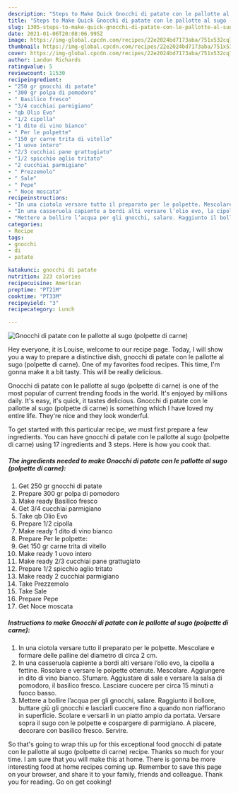```yaml
---
description: "Steps to Make Quick Gnocchi di patate con le pallotte al sugo (polpette di carne)"
title: "Steps to Make Quick Gnocchi di patate con le pallotte al sugo (polpette di carne)"
slug: 1305-steps-to-make-quick-gnocchi-di-patate-con-le-pallotte-al-sugo-polpette-di-carne
date: 2021-01-06T20:08:06.995Z
image: https://img-global.cpcdn.com/recipes/22e2024bd7173aba/751x532cq70/gnocchi-di-patate-con-le-pallotte-al-sugo-polpette-di-carne-recipe-main-photo.jpg
thumbnail: https://img-global.cpcdn.com/recipes/22e2024bd7173aba/751x532cq70/gnocchi-di-patate-con-le-pallotte-al-sugo-polpette-di-carne-recipe-main-photo.jpg
cover: https://img-global.cpcdn.com/recipes/22e2024bd7173aba/751x532cq70/gnocchi-di-patate-con-le-pallotte-al-sugo-polpette-di-carne-recipe-main-photo.jpg
author: Landon Richards
ratingvalue: 5
reviewcount: 11530
recipeingredient:
- "250 gr gnocchi di patate"
- "300 gr polpa di pomodoro"
- " Basilico fresco"
- "3/4 cucchiai parmigiano"
- "qb Olio Evo"
- "1/2 cipolla"
- "1 dito di vino bianco"
- " Per le polpette"
- "150 gr carne trita di vitello"
- "1 uovo intero"
- "2/3 cucchiai pane grattugiato"
- "1/2 spicchio aglio tritato"
- "2 cucchiai parmigiano"
- " Prezzemolo"
- " Sale"
- " Pepe"
- " Noce moscata"
recipeinstructions:
- "In una ciotola versare tutto il preparato per le polpette. Mescolare e formare delle palline del diametro di circa 2 cm."
- "In una casseruola capiente a bordi alti versare l’olio evo, la cipolla a fettine. Rosolare e versare le polpette ottenute. Mescolare. Aggiungere in dito di vino bianco. Sfumare. Aggiustare di sale e versare la salsa di pomodoro, il basilico fresco. Lasciare cuocere per circa 15 minuti a fuoco basso."
- "Mettere a bollire l’acqua per gli gnocchi, salare. Raggiunto il bollore, buttare giù gli gnocchi e lasciarli cuocere fino a quando non riaffiorano in superficie. Scolare e versarli in un piatto ampio da portata. Versare sopra il sugo con le polpette e cospargere di parmigiano. A piacere, decorare con basilico fresco. Servire."
categories:
- Recipe
tags:
- gnocchi
- di
- patate

katakunci: gnocchi di patate 
nutrition: 223 calories
recipecuisine: American
preptime: "PT21M"
cooktime: "PT33M"
recipeyield: "3"
recipecategory: Lunch

---
```



![Gnocchi di patate con le pallotte al sugo (polpette di carne)](https://img-global.cpcdn.com/recipes/22e2024bd7173aba/751x532cq70/gnocchi-di-patate-con-le-pallotte-al-sugo-polpette-di-carne-recipe-main-photo.jpg)

Hey everyone, it is Louise, welcome to our recipe page. Today, I will show you a way to prepare a distinctive dish, gnocchi di patate con le pallotte al sugo (polpette di carne). One of my favorites food recipes. This time, I'm gonna make it a bit tasty. This will be really delicious.

Gnocchi di patate con le pallotte al sugo (polpette di carne) is one of the most popular of current trending foods in the world. It's enjoyed by millions daily. It's easy, it's quick, it tastes delicious. Gnocchi di patate con le pallotte al sugo (polpette di carne) is something which I have loved my entire life. They're nice and they look wonderful.




To get started with this particular recipe, we must first prepare a few ingredients. You can have gnocchi di patate con le pallotte al sugo (polpette di carne) using 17 ingredients and 3 steps. Here is how you cook that.

<!--inarticleads1-->

##### The ingredients needed to make Gnocchi di patate con le pallotte al sugo (polpette di carne):

1. Get 250 gr gnocchi di patate
1. Prepare 300 gr polpa di pomodoro
1. Make ready  Basilico fresco
1. Get 3/4 cucchiai parmigiano
1. Take qb Olio Evo
1. Prepare 1/2 cipolla
1. Make ready 1 dito di vino bianco
1. Prepare  Per le polpette:
1. Get 150 gr carne trita di vitello
1. Make ready 1 uovo intero
1. Make ready 2/3 cucchiai pane grattugiato
1. Prepare 1/2 spicchio aglio tritato
1. Make ready 2 cucchiai parmigiano
1. Take  Prezzemolo
1. Take  Sale
1. Prepare  Pepe
1. Get  Noce moscata




<!--inarticleads2-->

##### Instructions to make Gnocchi di patate con le pallotte al sugo (polpette di carne):

1. In una ciotola versare tutto il preparato per le polpette. Mescolare e formare delle palline del diametro di circa 2 cm.
1. In una casseruola capiente a bordi alti versare l’olio evo, la cipolla a fettine. Rosolare e versare le polpette ottenute. Mescolare. Aggiungere in dito di vino bianco. Sfumare. Aggiustare di sale e versare la salsa di pomodoro, il basilico fresco. Lasciare cuocere per circa 15 minuti a fuoco basso.
1. Mettere a bollire l’acqua per gli gnocchi, salare. Raggiunto il bollore, buttare giù gli gnocchi e lasciarli cuocere fino a quando non riaffiorano in superficie. Scolare e versarli in un piatto ampio da portata. Versare sopra il sugo con le polpette e cospargere di parmigiano. A piacere, decorare con basilico fresco. Servire.




So that's going to wrap this up for this exceptional food gnocchi di patate con le pallotte al sugo (polpette di carne) recipe. Thanks so much for your time. I am sure that you will make this at home. There is gonna be more interesting food at home recipes coming up. Remember to save this page on your browser, and share it to your family, friends and colleague. Thank you for reading. Go on get cooking!
